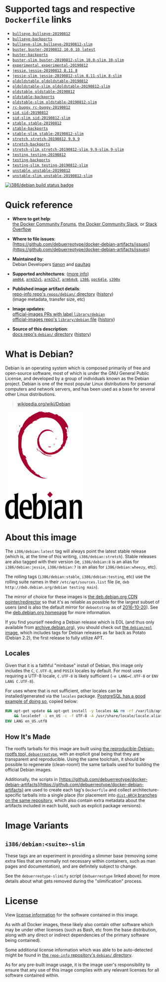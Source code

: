 <!--

********************************************************************************

WARNING:

    DO NOT EDIT "debian/README.md"

    IT IS AUTO-GENERATED

    (from the other files in "debian/" combined with a set of templates)

********************************************************************************

-->

# Supported tags and respective `Dockerfile` links

-	[`bullseye`, `bullseye-20190812`](https://github.com/debuerreotype/docker-debian-artifacts/blob/b170fc590274590efa0ee0daa651790313a7e611/bullseye/Dockerfile)
-	[`bullseye-backports`](https://github.com/debuerreotype/docker-debian-artifacts/blob/b170fc590274590efa0ee0daa651790313a7e611/bullseye/backports/Dockerfile)
-	[`bullseye-slim`, `bullseye-20190812-slim`](https://github.com/debuerreotype/docker-debian-artifacts/blob/b170fc590274590efa0ee0daa651790313a7e611/bullseye/slim/Dockerfile)
-	[`buster`, `buster-20190812`, `10.0`, `10`, `latest`](https://github.com/debuerreotype/docker-debian-artifacts/blob/b170fc590274590efa0ee0daa651790313a7e611/buster/Dockerfile)
-	[`buster-backports`](https://github.com/debuerreotype/docker-debian-artifacts/blob/b170fc590274590efa0ee0daa651790313a7e611/buster/backports/Dockerfile)
-	[`buster-slim`, `buster-20190812-slim`, `10.0-slim`, `10-slim`](https://github.com/debuerreotype/docker-debian-artifacts/blob/b170fc590274590efa0ee0daa651790313a7e611/buster/slim/Dockerfile)
-	[`experimental`, `experimental-20190812`](https://github.com/debuerreotype/docker-debian-artifacts/blob/b170fc590274590efa0ee0daa651790313a7e611/experimental/Dockerfile)
-	[`jessie`, `jessie-20190812`, `8.11`, `8`](https://github.com/debuerreotype/docker-debian-artifacts/blob/b170fc590274590efa0ee0daa651790313a7e611/jessie/Dockerfile)
-	[`jessie-slim`, `jessie-20190812-slim`, `8.11-slim`, `8-slim`](https://github.com/debuerreotype/docker-debian-artifacts/blob/b170fc590274590efa0ee0daa651790313a7e611/jessie/slim/Dockerfile)
-	[`oldoldstable`, `oldoldstable-20190812`](https://github.com/debuerreotype/docker-debian-artifacts/blob/b170fc590274590efa0ee0daa651790313a7e611/oldoldstable/Dockerfile)
-	[`oldoldstable-slim`, `oldoldstable-20190812-slim`](https://github.com/debuerreotype/docker-debian-artifacts/blob/b170fc590274590efa0ee0daa651790313a7e611/oldoldstable/slim/Dockerfile)
-	[`oldstable`, `oldstable-20190812`](https://github.com/debuerreotype/docker-debian-artifacts/blob/b170fc590274590efa0ee0daa651790313a7e611/oldstable/Dockerfile)
-	[`oldstable-backports`](https://github.com/debuerreotype/docker-debian-artifacts/blob/b170fc590274590efa0ee0daa651790313a7e611/oldstable/backports/Dockerfile)
-	[`oldstable-slim`, `oldstable-20190812-slim`](https://github.com/debuerreotype/docker-debian-artifacts/blob/b170fc590274590efa0ee0daa651790313a7e611/oldstable/slim/Dockerfile)
-	[`rc-buggy`, `rc-buggy-20190812`](https://github.com/debuerreotype/docker-debian-artifacts/blob/b170fc590274590efa0ee0daa651790313a7e611/rc-buggy/Dockerfile)
-	[`sid`, `sid-20190812`](https://github.com/debuerreotype/docker-debian-artifacts/blob/b170fc590274590efa0ee0daa651790313a7e611/sid/Dockerfile)
-	[`sid-slim`, `sid-20190812-slim`](https://github.com/debuerreotype/docker-debian-artifacts/blob/b170fc590274590efa0ee0daa651790313a7e611/sid/slim/Dockerfile)
-	[`stable`, `stable-20190812`](https://github.com/debuerreotype/docker-debian-artifacts/blob/b170fc590274590efa0ee0daa651790313a7e611/stable/Dockerfile)
-	[`stable-backports`](https://github.com/debuerreotype/docker-debian-artifacts/blob/b170fc590274590efa0ee0daa651790313a7e611/stable/backports/Dockerfile)
-	[`stable-slim`, `stable-20190812-slim`](https://github.com/debuerreotype/docker-debian-artifacts/blob/b170fc590274590efa0ee0daa651790313a7e611/stable/slim/Dockerfile)
-	[`stretch`, `stretch-20190812`, `9.9`, `9`](https://github.com/debuerreotype/docker-debian-artifacts/blob/b170fc590274590efa0ee0daa651790313a7e611/stretch/Dockerfile)
-	[`stretch-backports`](https://github.com/debuerreotype/docker-debian-artifacts/blob/b170fc590274590efa0ee0daa651790313a7e611/stretch/backports/Dockerfile)
-	[`stretch-slim`, `stretch-20190812-slim`, `9.9-slim`, `9-slim`](https://github.com/debuerreotype/docker-debian-artifacts/blob/b170fc590274590efa0ee0daa651790313a7e611/stretch/slim/Dockerfile)
-	[`testing`, `testing-20190812`](https://github.com/debuerreotype/docker-debian-artifacts/blob/b170fc590274590efa0ee0daa651790313a7e611/testing/Dockerfile)
-	[`testing-backports`](https://github.com/debuerreotype/docker-debian-artifacts/blob/b170fc590274590efa0ee0daa651790313a7e611/testing/backports/Dockerfile)
-	[`testing-slim`, `testing-20190812-slim`](https://github.com/debuerreotype/docker-debian-artifacts/blob/b170fc590274590efa0ee0daa651790313a7e611/testing/slim/Dockerfile)
-	[`unstable`, `unstable-20190812`](https://github.com/debuerreotype/docker-debian-artifacts/blob/b170fc590274590efa0ee0daa651790313a7e611/unstable/Dockerfile)
-	[`unstable-slim`, `unstable-20190812-slim`](https://github.com/debuerreotype/docker-debian-artifacts/blob/b170fc590274590efa0ee0daa651790313a7e611/unstable/slim/Dockerfile)

[![i386/debian build status badge](https://img.shields.io/jenkins/s/https/doi-janky.infosiftr.net/job/multiarch/job/i386/job/debian.svg?label=i386/debian%20%20build%20job)](https://doi-janky.infosiftr.net/job/multiarch/job/i386/job/debian/)

# Quick reference

-	**Where to get help**:  
	[the Docker Community Forums](https://forums.docker.com/), [the Docker Community Slack](https://blog.docker.com/2016/11/introducing-docker-community-directory-docker-community-slack/), or [Stack Overflow](https://stackoverflow.com/search?tab=newest&q=docker)

-	**Where to file issues**:  
	[https://github.com/debuerreotype/docker-debian-artifacts/issues](https://github.com/debuerreotype/docker-debian-artifacts/issues)

-	**Maintained by**:  
	Debian Developers [tianon](https://qa.debian.org/developer.php?login=tianon) and [paultag](https://qa.debian.org/developer.php?login=paultag)

-	**Supported architectures**: ([more info](https://github.com/docker-library/official-images#architectures-other-than-amd64))  
	[`amd64`](https://hub.docker.com/r/amd64/debian/), [`arm32v5`](https://hub.docker.com/r/arm32v5/debian/), [`arm32v7`](https://hub.docker.com/r/arm32v7/debian/), [`arm64v8`](https://hub.docker.com/r/arm64v8/debian/), [`i386`](https://hub.docker.com/r/i386/debian/), [`ppc64le`](https://hub.docker.com/r/ppc64le/debian/), [`s390x`](https://hub.docker.com/r/s390x/debian/)

-	**Published image artifact details**:  
	[repo-info repo's `repos/debian/` directory](https://github.com/docker-library/repo-info/blob/master/repos/debian) ([history](https://github.com/docker-library/repo-info/commits/master/repos/debian))  
	(image metadata, transfer size, etc)

-	**Image updates**:  
	[official-images PRs with label `library/debian`](https://github.com/docker-library/official-images/pulls?q=label%3Alibrary%2Fdebian)  
	[official-images repo's `library/debian` file](https://github.com/docker-library/official-images/blob/master/library/debian) ([history](https://github.com/docker-library/official-images/commits/master/library/debian))

-	**Source of this description**:  
	[docs repo's `debian/` directory](https://github.com/docker-library/docs/tree/master/debian) ([history](https://github.com/docker-library/docs/commits/master/debian))

# What is Debian?

Debian is an operating system which is composed primarily of free and open-source software, most of which is under the GNU General Public License, and developed by a group of individuals known as the Debian project. Debian is one of the most popular Linux distributions for personal computers and network servers, and has been used as a base for several other Linux distributions.

> [wikipedia.org/wiki/Debian](https://en.wikipedia.org/wiki/Debian)

![logo](https://raw.githubusercontent.com/docker-library/docs/b449be7df57e9ed9086bb5821bfb5d6cdc5d67a4/debian/logo.png)

# About this image

The `i386/debian:latest` tag will always point the latest stable release (which is, at the time of this writing, `i386/debian:stretch`). Stable releases are also tagged with their version (ie, `i386/debian:8` is an alias for `i386/debian:jessie`, `i386/debian:7` is an alias for `i386/debian:wheezy`, etc).

The rolling tags (`i386/debian:stable`, `i386/debian:testing`, etc) use the rolling suite names in their `/etc/apt/sources.list` file (ie, `deb http://deb.debian.org/debian testing main`).

The mirror of choice for these images is [the deb.debian.org CDN pointer/redirector](https://deb.debian.org) so that it's as reliable as possible for the largest subset of users (and is also the default mirror for `debootstrap` as of [2016-10-20](https://anonscm.debian.org/cgit/d-i/debootstrap.git/commit/?id=9e8bc60ad1ccf3a25ce7890526b70059f3e770de)). See the [deb.debian.org homepage](https://deb.debian.org) for more information.

If you find yourself needing a Debian release which is EOL (and thus only available from [archive.debian.org](http://archive.debian.org)), you should check out [the `debian/eol` image](https://hub.docker.com/r/debian/eol/), which includes tags for Debian releases as far back as Potato (Debian 2.2), the first release to fully utilize APT.

## Locales

Given that it is a faithful "minbase" install of Debian, this image only includes the `C`, `C.UTF-8`, and `POSIX` locales by default. For most uses requiring a UTF-8 locale, `C.UTF-8` is likely sufficient (`-e LANG=C.UTF-8` or `ENV LANG C.UTF-8`).

For uses where that is not sufficient, other locales can be installed/generated via the `locales` package. [PostgreSQL has a good example of doing so](https://github.com/docker-library/postgres/blob/69bc540ecfffecce72d49fa7e4a46680350037f9/9.6/Dockerfile#L21-L24), copied below:

```dockerfile
RUN apt-get update && apt-get install -y locales && rm -rf /var/lib/apt/lists/* \
	&& localedef -i en_US -c -f UTF-8 -A /usr/share/locale/locale.alias en_US.UTF-8
ENV LANG en_US.utf8
```

## How It's Made

The rootfs tarballs for this image are built using [the reproducible-Debian-rootfs tool, `debuerreotype`](https://github.com/debuerreotype/debuerreotype), with an explicit goal being that they are transparent and reproducible. Using the same toolchain, it should be possible to regenerate (clean-room!) the same tarballs used for building the official Debian images.

Additionally, the scripts in [https://github.com/debuerreotype/docker-debian-artifacts](https://github.com/debuerreotype/docker-debian-artifacts) are used to create each tag's `Dockerfile` and collect architecture-specific tarballs into a single place (for placement into [`dist-ARCH` branches on the same repository](https://github.com/debuerreotype/docker-debian-artifacts/branches), which also contain extra metadata about the artifacts included in each build, such as explicit package versions).

# Image Variants

## `i386/debian:<suite>-slim`

These tags are an experiment in providing a slimmer base (removing some extra files that are normally not necessary within containers, such as man pages and documentation), and are definitely subject to change.

See the `debuerreotype-slimify` script (`debuerreotype` linked above) for more details about what gets removed during the "slimification" process.

# License

View [license information](https://www.debian.org/social_contract#guidelines) for the software contained in this image.

As with all Docker images, these likely also contain other software which may be under other licenses (such as Bash, etc from the base distribution, along with any direct or indirect dependencies of the primary software being contained).

Some additional license information which was able to be auto-detected might be found in [the `repo-info` repository's `debian/` directory](https://github.com/docker-library/repo-info/tree/master/repos/debian).

As for any pre-built image usage, it is the image user's responsibility to ensure that any use of this image complies with any relevant licenses for all software contained within.

